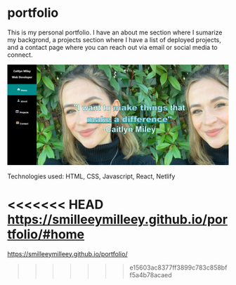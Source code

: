 # portfolio


This is my personal portfolio. I have an about me section where I sumarize my backgrond, a projects section where I have a list of deployed projects, and a contact page where you can reach out via email or social media to connect. 



<img src="./portfolio_screenshot.PNG"></img>


Technologies used:
HTML, CSS, Javascript, React, Netlify


<<<<<<< HEAD
https://smilleeymilleey.github.io/portfolio/#home
=======
https://smilleeymilleey.github.io/portfolio/
>>>>>>> e15603ac8377ff3899c783c858bff5a4b78acaed
